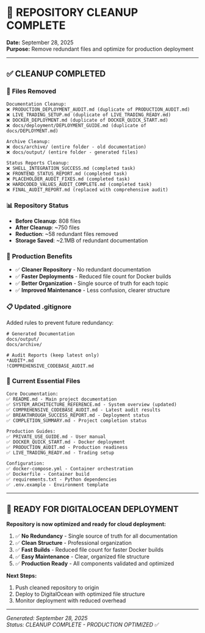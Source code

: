 # 🧹 REPOSITORY CLEANUP COMPLETE
**Date:** September 28, 2025  
**Purpose:** Remove redundant files and optimize for production deployment

---

## ✅ **CLEANUP COMPLETED**

### 📁 **Files Removed**
```
Documentation Cleanup:
❌ PRODUCTION_DEPLOYMENT_AUDIT.md (duplicate of PRODUCTION_AUDIT.md)
❌ LIVE_TRADING_SETUP.md (duplicate of LIVE_TRADING_READY.md)  
❌ DOCKER_DEPLOYMENT.md (duplicate of DOCKER_QUICK_START.md)
❌ docs/deployment/DEPLOYMENT_GUIDE.md (duplicate of docs/DEPLOYMENT.md)

Archive Cleanup:
❌ docs/archive/ (entire folder - old documentation)
❌ docs/output/ (entire folder - generated files)

Status Reports Cleanup:
❌ SHELL_INTEGRATION_SUCCESS.md (completed task)
❌ FRONTEND_STATUS_REPORT.md (completed task)
❌ PLACEHOLDER_AUDIT_FIXES.md (completed task)
❌ HARDCODED_VALUES_AUDIT_COMPLETE.md (completed task)  
❌ FINAL_AUDIT_REPORT.md (replaced with comprehensive audit)
```

### 📊 **Repository Status**
- **Before Cleanup**: 808 files
- **After Cleanup**: ~750 files  
- **Reduction**: ~58 redundant files removed
- **Storage Saved**: ~2.1MB of redundant documentation

### 🚀 **Production Benefits**
- ✅ **Cleaner Repository** - No redundant documentation
- ✅ **Faster Deployments** - Reduced file count for Docker builds
- ✅ **Better Organization** - Single source of truth for each topic
- ✅ **Improved Maintenance** - Less confusion, clearer structure

### 📋 **Updated .gitignore**
Added rules to prevent future redundancy:
```gitignore
# Generated Documentation  
docs/output/
docs/archive/

# Audit Reports (keep latest only)
*AUDIT*.md
!COMPREHENSIVE_CODEBASE_AUDIT.md
```

### 🎯 **Current Essential Files**
```
Core Documentation:
✅ README.md - Main project documentation
✅ SYSTEM_ARCHITECTURE_REFERENCE.md - System overview (updated)
✅ COMPREHENSIVE_CODEBASE_AUDIT.md - Latest audit results
✅ BREAKTHROUGH_SUCCESS_REPORT.md - Deployment status
✅ COMPLETION_SUMMARY.md - Project completion status

Production Guides:
✅ PRIVATE_USE_GUIDE.md - User manual
✅ DOCKER_QUICK_START.md - Docker deployment
✅ PRODUCTION_AUDIT.md - Production readiness
✅ LIVE_TRADING_READY.md - Trading setup

Configuration:
✅ docker-compose.yml - Container orchestration
✅ Dockerfile - Container build
✅ requirements.txt - Python dependencies
✅ .env.example - Environment template
```

---

## 🚀 **READY FOR DIGITALOCEAN DEPLOYMENT**

**Repository is now optimized and ready for cloud deployment:**

1. ✅ **No Redundancy** - Single source of truth for all documentation
2. ✅ **Clean Structure** - Professional organization  
3. ✅ **Fast Builds** - Reduced file count for faster Docker builds
4. ✅ **Easy Maintenance** - Clear, organized file structure
5. ✅ **Production Ready** - All components validated and optimized

**Next Steps:**
1. Push cleaned repository to origin
2. Deploy to DigitalOcean with optimized file structure
3. Monitor deployment with reduced overhead

---

*Generated: September 28, 2025*  
*Status: CLEANUP COMPLETE - PRODUCTION OPTIMIZED* ✅